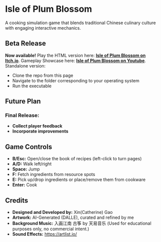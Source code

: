 # **Isle of Plum Blossom**

A cooking simulation game that blends traditional Chinese culinary culture with engaging interactive mechanics.

## **Beta Release**

**Now available!** Play the HTML version here: [**Isle of Plum Blossom on Itch.io**](https://catherinegao7717.itch.io/isle-of-plum-blossom).
Gameplay Showcase here: [**Isle of Plum Blossom on Youtube**](https://catherinegao7717.itch.io/isle-of-plum-blossom).
Standalone version: 
- Clone the repo from this page
- Navigate to the folder corresponding to your operating system
- Run the executable

## **Future Plan**

### **Final Release:**
- **Collect player feedback**
- **Incorporate improvements**

## **Game Controls**
- **B/Esc:** Open/close the book of recipes (left-click to turn pages)
- **A/D:** Walk left/right
- **Space:** Jump
- **F:** Fetch ingredients from resource spots
- **E:** Pick up/drop ingredients or place/remove them from cookware
- **Enter:** Cook

## **Credits**
- **Designed and Developed by:** Xin(Catherine) Gao
- **Artwork:** AI-Generated (DALLE), curated and refined by me
- **Background Music:** 入画江南 古筝 by 天易音乐 (Used for educational purposes only, no commercial intent.)
- **Sound Effects:** https://artlist.io/
